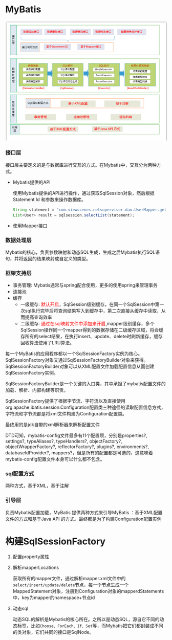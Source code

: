 # MyBatis

![mybatis](../statics/java/mybatis-structure.png)

### 接口层

接口层主要定义的是与数据库进行交互的方式。在Mybatis中，交互分为两种方式。

- Mybatis提供的API

  使用Mybatis提供的API进行操作，通过获取SqlSession对象，然后根据Statement Id 和参数来操作数据库。

  ```java
  String statement = "com.viewscenes.netsupervisor.dao.UserMapper.getUserList";
  List<User> result = sqlsession.selectList(statement);
  ```

- 使用Mapper接口

### 数据处理层

Mybatis的核心，负责参数映射和动态SQL生成，生成之后Mybatis执行SQL语句，并将返回的结果映射成自定义的类型。

### 框架支持层

- 事务管理: Mybatis通常与spring配合使用，更多的使用spring来管理事务
- 连接池
- 缓存
  - 一级缓存: <font color="red">默认开启</font>，SqlSession级别缓存，在同一个SqlSession中第一次sql执行完毕后将查询结果写入到缓存中，第二次直接从缓存中读取，从而提高查询效率
  - 二级缓存: <font color="red">通过在sql映射文件中添加<cache/>来开启</font>,mapper级别缓存，多个SqlSession操作同一个mapper得到的数据存储在二级缓存区域，将会缓存所有的select结果，在执行insert、update、delete时刷新缓存，缓存回收算法使用了LRU算法。

每一个MyBatis的应用程序都以一个SqlSessionFactory实例为核心。SqlSessionFactory对象又通过SqlSessionFactoryBuilder对象来获得。SqlSessionFactoryBuilder对象可以从XML配置文件加载配置信息从而创建SqlSessionFactory实例。

SqlSessionFactoryBuilder是一个关键的入口类，其中承担了mybatis配置文件的加载、解析、内部构建等职责。

SqlSessionFactory提供了根据字节流、字符流以及直接使用org.apache.ibatis.session.Configuration配置类三种途径的读取配置信息方式，字符流和字节流都是将xml文件构建为Configuration配置类。

最终用的是jdk自带的xml解析器来解析配置文件

DTD可知，mybatis-config文件最多有11个配置项，分别是properties?,  settings?, typeAliases?, typeHandlers?, objectFactory?,  objectWrapperFactory?, reflectorFactory?, plugins?, environments?,  databaseIdProvider?,  mappers?，但是所有的配置都是可选的，这意味着mybatis-config配置文件本身可以什么都不包含。

### sql配置方式

两种方式，基于XML，基于注解

### 引导层

负责Mybatis配置加载，MyBatis 提供两种方式来引导MyBatis ：基于XML配置文件的方式和基于Java API 的方式。最终都是为了构建Configuration配置实例



# 构建SqlSessionFactory

1. 配置property属性

2. 解析mapperLocations

   获取所有的mapper文件，通过解析mapper.xml文件中的``select/insert/update/delete``节点，每一个节点生成一个MappedStatement对象，注册到Configuration对象的mapperdStatements中，key为mapper的namespace+节点id

3. 动态sql

   动态SQL的解析是Mybatis的核心所在。之所以是动态SQL，源自它不同的动态标签，比如`Choose、ForEach、If、Set`等，而Mybatis把它们都封装成不同的类对象，它们共同的接口是SqlNode。